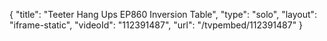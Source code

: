 {
    "title": "Teeter Hang Ups EP860 Inversion Table",
    "type": "solo",
    "layout": "iframe-static",
    "videoId": "112391487",
    "url": "\/tvpembed\/112391487"
}